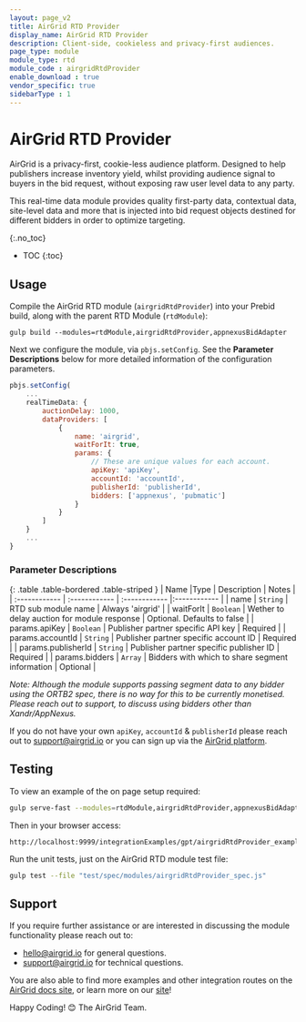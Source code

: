 ```yaml
---
layout: page_v2
title: AirGrid RTD Provider
display_name: AirGrid RTD Provider
description: Client-side, cookieless and privacy-first audiences.
page_type: module
module_type: rtd
module_code : airgridRtdProvider
enable_download : true
vendor_specific: true
sidebarType : 1
---
```


# AirGrid RTD Provider

AirGrid is a privacy-first, cookie-less audience platform. Designed to help publishers increase inventory yield,
whilst providing audience signal to buyers in the bid request, without exposing raw user level data to any party.

This real-time data module provides quality first-party data, contextual data, site-level data and more that is
injected into bid request objects destined for different bidders in order to optimize targeting.

{:.no_toc}

* TOC
{:toc}

## Usage

Compile the AirGrid RTD module (`airgridRtdProvider`) into your Prebid build, along with the parent RTD Module (`rtdModule`):

`gulp build --modules=rtdModule,airgridRtdProvider,appnexusBidAdapter`

Next we configure the module, via `pbjs.setConfig`. See the **Parameter Descriptions** below for more detailed information of the configuration parameters.

```js
pbjs.setConfig(
    ...
    realTimeData: {
        auctionDelay: 1000,
        dataProviders: [
            {
                name: 'airgrid',
                waitForIt: true,
                params: {
                    // These are unique values for each account.
                    apiKey: 'apiKey',
                    accountId: 'accountId',
                    publisherId: 'publisherId',
                    bidders: ['appnexus', 'pubmatic']
                }
            }
        ]
    }
    ...
}
```

### Parameter Descriptions

{: .table .table-bordered .table-striped }
| Name  |Type | Description   | Notes  |
| :------------ | :------------ | :------------ |:------------ |
| name | `String` | RTD sub module name | Always 'airgrid' |
| waitForIt | `Boolean` | Wether to delay auction for module response | Optional. Defaults to false |
| params.apiKey | `Boolean` | Publisher partner specific API key | Required |
| params.accountId | `String` | Publisher partner specific account ID | Required |
| params.publisherId | `String` | Publisher partner specific publisher ID | Required |
| params.bidders | `Array` | Bidders with which to share segment information | Optional |

_Note: Although the module supports passing segment data to any bidder using the ORTB2 spec, there is no way for this to be currently monetised. Please reach out to support, to discuss using bidders other than Xandr/AppNexus._

If you do not have your own `apiKey`, `accountId` & `publisherId` please reach out to [support@airgrid.io](mailto:support@airgrid.io) or you can sign up via the [AirGrid platform](https://app.airgrid.io).

## Testing

To view an example of the on page setup required:

```bash
gulp serve-fast --modules=rtdModule,airgridRtdProvider,appnexusBidAdapter
```

Then in your browser access:

```text
http://localhost:9999/integrationExamples/gpt/airgridRtdProvider_example.html
```

Run the unit tests, just on the AirGrid RTD module test file:

```bash
gulp test --file "test/spec/modules/airgridRtdProvider_spec.js" 
```

## Support

If you require further assistance or are interested in discussing the module functionality please reach out to:

* [hello@airgrid.io](mailto:hello@airgrid.io) for general questions.
* [support@airgrid.io](mailto:support@airgrid.io) for technical questions.

You are also able to find more examples and other integration routes on the [AirGrid docs site](https://docs.airgrid.io), or learn more on our [site](https://airgrid.io)!

Happy Coding! 😊
The AirGrid Team.
